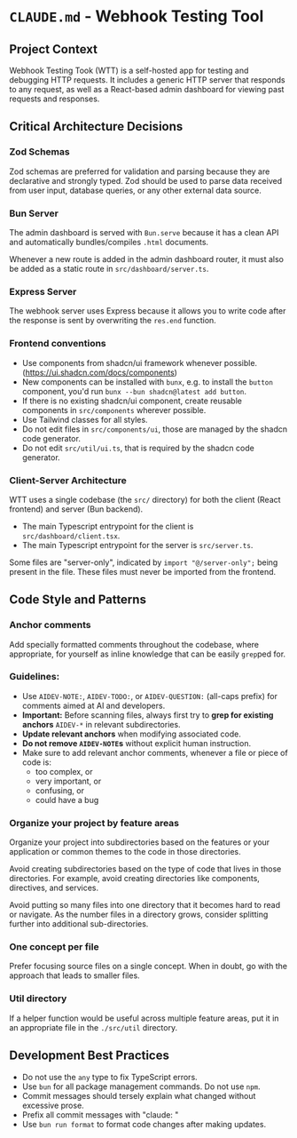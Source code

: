 # `CLAUDE.md` - Webhook Testing Tool

## Project Context

Webhook Testing Took (WTT) is a self-hosted app for testing and debugging HTTP requests. It includes a generic HTTP server that responds to any request, as well as a React-based admin dashboard for viewing past requests and responses.

## Critical Architecture Decisions

### Zod Schemas

Zod schemas are preferred for validation and parsing because they are declarative and strongly typed. Zod should be used to parse data received from user input, database queries, or any other external data source.

### Bun Server

The admin dashboard is served with `Bun.serve` because it has a clean API and automatically bundles/compiles `.html` documents.

Whenever a new route is added in the admin dashboard router, it must also be added as a static route in `src/dashboard/server.ts`.

### Express Server

The webhook server uses Express because it allows you to write code after the response is sent by overwriting the `res.end` function.

### Frontend conventions

- Use components from shadcn/ui framework whenever possible. (https://ui.shadcn.com/docs/components)
- New components can be installed with `bunx`, e.g. to install the `button` component, you'd run `bunx --bun shadcn@latest add button`.
- If there is no existing shadcn/ui component, create reusable components in `src/components` wherever possible.
- Use Tailwind classes for all styles.
- Do not edit files in `src/components/ui`, those are managed by the shadcn code generator.
- Do not edit `src/util/ui.ts`, that is required by the shadcn code generator.

### Client-Server Architecture

WTT uses a single codebase (the `src/` directory) for both the client (React frontend) and server (Bun backend).

- The main Typescript entrypoint for the client is `src/dashboard/client.tsx`.
- The main Typescript entrypoint for the server is `src/server.ts`.

Some files are "server-only", indicated by `import "@/server-only";` being present in the file. These files must never be imported from the frontend.

## Code Style and Patterns

### Anchor comments

Add specially formatted comments throughout the codebase, where appropriate, for yourself as inline knowledge that can be easily `grep`ped for.

### Guidelines:

- Use `AIDEV-NOTE:`, `AIDEV-TODO:`, or `AIDEV-QUESTION:` (all-caps prefix) for comments aimed at AI and developers.
- **Important:** Before scanning files, always first try to **grep for existing anchors** `AIDEV-*` in relevant subdirectories.
- **Update relevant anchors** when modifying associated code.
- **Do not remove `AIDEV-NOTE`s** without explicit human instruction.
- Make sure to add relevant anchor comments, whenever a file or piece of code is:
  - too complex, or
  - very important, or
  - confusing, or
  - could have a bug

### Organize your project by feature areas

Organize your project into subdirectories based on the features or your application or common themes to the code in those directories.

Avoid creating subdirectories based on the type of code that lives in those directories. For example, avoid creating directories like components, directives, and services.

Avoid putting so many files into one directory that it becomes hard to read or navigate. As the number files in a directory grows, consider splitting further into additional sub-directories.

### One concept per file

Prefer focusing source files on a single concept. When in doubt, go with the approach that leads to smaller files.

### Util directory

If a helper function would be useful across multiple feature areas, put it in an appropriate file in the `./src/util` directory.

## Development Best Practices

- Do not use the `any` type to fix TypeScript errors.
- Use `bun` for all package management commands. Do not use `npm`.
- Commit messages should tersely explain what changed without excessive prose.
- Prefix all commit messages with "claude: "
- Use `bun run format` to format code changes after making updates.